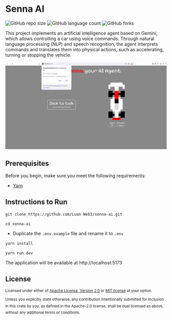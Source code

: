 Senna AI
===========================

![GitHub repo size](https://img.shields.io/github/repo-size/Luan-Web3/senna-ai?style=for-the-badge)
![GitHub language count](https://img.shields.io/github/languages/count/Luan-Web3/senna-ai?style=for-the-badge)
![GitHub forks](https://img.shields.io/github/forks/Luan-Web3/senna-ai?style=for-the-badge)

This project implements an artificial intelligence agent based on Gemini, which allows controlling a car using voice commands. Through natural language processing (NLP) and speech recognition, the agent interprets commands and translates them into physical actions, such as accelerating, turning or stopping the vehicle.

![Senna AI](src/assets/senna-ai.png)

## Prerequisites

Before you begin, make sure you meet the following requirements:

- [Yarn](https://www.npmjs.com/package/yarn)

## Instructions to Run

```
git clone https://github.com/Luan-Web3/senna-ai.git
```

```
cd senna-ai
```
- Duplicate the `.env.example` file and rename it to `.env`
```
yarn install
```
```
yarn run dev
```
The application will be available at http://localhost:5173

## License

<sup>
Licensed under either of <a href="LICENSE-APACHE">Apache License, Version
2.0</a> or <a href="LICENSE-MIT">MIT license</a> at your option.
</sup>

<br>

<sub>
Unless you explicitly state otherwise, any contribution intentionally submitted
for inclusion in this crate by you, as defined in the Apache-2.0 license, shall
be dual licensed as above, without any additional terms or conditions.
</sub>